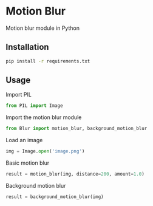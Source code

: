 # Motion Blur
Motion blur module in Python

## Installation
```bash
pip install -r requirements.txt
```

## Usage
Import PIL
```python
from PIL import Image
```
Import the motion blur module
```python
from Blur import motion_blur, background_motion_blur
```
Load an image
```python
img = Image.open('image.png')
```
Basic motion blur
```python
result = motion_blur(img, distance=200, amount=1.0)
```
Background motion blur
```python
result = background_motion_blur(img)
```
